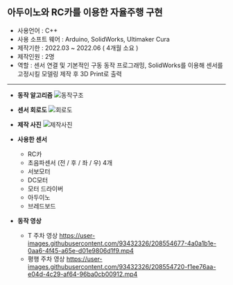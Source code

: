 ## 아두이노와 RC카를 이용한 자율주행 구현

+ 사용언어 : C++
+ 사용 소프트 웨어 : Arduino, SolidWorks, Ultimaker Cura
+ 제작기한 : 2022.03 ~ 2022.06 ( 4개월 소요 )
+ 제작인원 : 2명
 + 역할 : 센서 연결 및 기본적인 구동 동작 프로그래밍, SolidWorks를 이용해 센서를 고정시킬 모델링 제작 후 3D Print로 출력
         
--------------------------------------------------

+ **동작 알고리즘**
![동작구조](https://user-images.githubusercontent.com/93432326/208554345-d552359d-4ca3-478e-91fe-c11cbfd37b45.jpg)

+ **센서 회로도**
![회로도](https://user-images.githubusercontent.com/93432326/208554359-ed5b82a5-b749-44ca-8140-8ffcd0bf144b.jpg)

+ **제작 사진**
![제작사진](https://user-images.githubusercontent.com/93432326/208554353-3c94dd0c-0439-4efa-b0a2-2cd649e7562e.jpg)

+ **사용한 센서**
  + RC카
  + 초음파센서 (전 / 후 / 좌 / 우) 4개
  + 서보모터
  + DC모터
  + 모터 드라이버
  + 아두이노
  + 브레드보드

+ **동작 영상**
  + T 주차 영상
  https://user-images.githubusercontent.com/93432326/208554677-4a0a1b1e-0aa6-4f45-a65e-d01e9806d1f9.mp4
  + 평행 주차 영상
  https://user-images.githubusercontent.com/93432326/208554720-f1ee76aa-e04d-4c29-af64-96ba0cb00912.mp4


